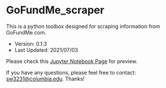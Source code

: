 # GoFundMe_scraper
This is a python toolbox designed for scraping information from GoFundMe.com.

- Version: 0.1.3
- Last Updated: 2021/07/03

Please check this [Jupyter Notebook Page](https://github.com/swang2021/GoFundMe_scraper/blob/master/Implementation_with_WordFreqGraph.ipynb) for preview.

If you have any questions, please feel free to contact: sw3231@columbia.edu. Thanks!
